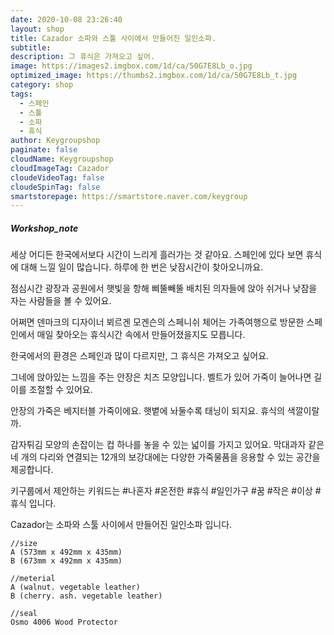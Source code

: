 ```yaml
---
date: 2020-10-08 23:26:40
layout: shop
title: Cazador 소파와 스툴 사이에서 만들어진 일인소파.
subtitle:
description: 그 휴식은 가져오고 싶어.
image: https://images2.imgbox.com/1d/ca/50G7E8Lb_o.jpg
optimized_image: https://thumbs2.imgbox.com/1d/ca/50G7E8Lb_t.jpg
category: shop
tags:
  - 스페인
  - 스툴
  - 소파
  - 휴식
author: Keygroupshop
paginate: false
cloudName: Keygroupshop
cloudImageTag: Cazador
cloudeVideoTag: false
cloudeSpinTag: false
smartstorepage: https://smartstore.naver.com/keygroup
---
```

##### Workshop_note

세상 어디든 한국에서보다 시간이 느리게 흘러가는 것 같아요. 스페인에 있다 보면 휴식에 대해 느낄 일이 많습니다. 하루에 한 번은 낮잠시간이 찾아오니까요.

점심시간 광장과 공원에서 햇빛을 항해 삐뚤빼뚤 배치된 의자들에 앉아 쉬거나 낮잠을 자는 사람들을 볼 수 있어요.

어쩌면 덴마크의 디자이너 뵈르겐 모겐슨의 스페니쉬 체어는 가족여행으로 방문한 스페인에서 매일 찾아오는 휴식시간 속에서 만들어졌을지도 모릅니다.

한국에서의 환경은 스페인과 많이 다르지만, 그 휴식은 가져오고 싶어요.

그네에 앉아있는 느낌을 주는 안장은 치즈 모양입니다. 벨트가 있어 가죽이 늘어나면 길이를 조절할 수 있어요.

안장의 가죽은 베지터블 가죽이에요. 햇볕에 놔둘수록 태닝이 되지요. 휴식의 색깔이랄까.

감자튀김 모양의 손잡이는 컵 하나를 놓을 수 있는 넓이를 가지고 있어요. 막대과자 같은 네 개의 다리와 연결되는 12개의 보강대에는 다양한 가죽물품을 응용할 수 있는 공간을 제공합니다.

키구룹에서 제안하는 키워드는 #나혼자 #온전한 #휴식 #일인가구 #꿈 #작은 #이상 #휴식 입니다.

Cazador는 소파와 스툴 사이에서 만들어진 일인소파 입니다.

```
//size
A (573mm x 492mm x 435mm)
B (673mm x 492mm x 435mm)

//meterial
A (walnut. vegetable leather)
B (cherry. ash. vegetable leather)

//seal
Osmo 4006 Wood Protector

```
